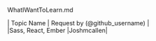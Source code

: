 WhatIWantToLearn.md


| Topic Name         			| Request by (@github_username) |  
|Sass, React, Ember |Joshmcallen|           
